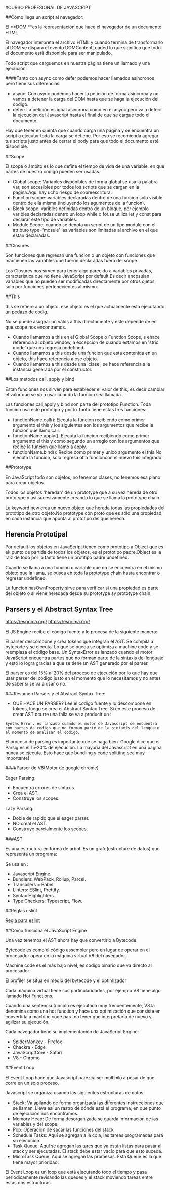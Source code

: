 ﻿#CURSO PROFESIONAL DE JAVASCRIPT

##Cómo llega un script al navegador:

El **DOM **es la representación que hace el navegador de un documento HTML.

El navegador interpreta el archivo HTML y cuando termina de transformarlo al DOM se dispara el evento DOMContentLoaded lo que significa que todo el documento está disponible para ser manipulado.

Todo script que carguemos en nuestra página tiene un llamado y una ejecución.

####Tanto con async como defer podemos hacer llamados asíncronos pero tiene sus diferencias:

* async:
  Con async podemos hacer la petición de forma asíncrona y no vamos a detener la carga del DOM hasta que se haga la ejecución del código.
* defer:
  La petición es igual asíncrona como en el async pero va a deferir la ejecución del Javascript hasta el final de que se cargue todo el documento.

Hay que tener en cuenta que cuando carga una página y se encuentra un script a ejecutar toda la carga
se detiene. Por eso se recomienda agregar tus scripts justo antes de cerrar el body para que todo el
documento esté disponible.


##Scope

El scope o ámbito es lo que define el tiempo de vida de una variable, en que partes de nuestro codigo pueden ser usadas.

* Global scope:
  Variables disponibles de forma global se usa la palabra var, son accesibles por todos los scripts que se cargan en la pagina.Aqui hay ucho riesgo de sobreescritura.
* Function scope:
  variables declaradas dentro de una funcion solo visible dentro de ella misma (incluyendo los agumentos de la funcion).
* Block scope:
  varibles definidas dentro de un bloque, por ejemplo varibles declaradas dentro un loop while o for.se utiliza let y const para declarar este tipo de variables.
* Module Scope:
  cuando se denota un script de un tipo module con el atributo type='mosule' las variables son limitadas al archivo en el que estan declaradas.


##Closures

Son funciones que regresan una funcion o un objeto con funciones que mantienen las variables que fueron declaradas fuera del scope.

Los Closures nos sirven para tener algo parecido a variables privadas, caracteristica que no tiene JavaScript por default.Es decir ancpsulan variables que no pueden ser modificadas directamente por otros ojetos, solo por funciones pertenecientes al mismo.


##This

this se refiere a un objeto, ese objeto es el que actualmente esta ejecutando un pedazo de codig.

No se puede asugnar un valos a this directamente y este depende de en que scope nos encontremos.

* Cuando llamamos a this en el Global Scope o Function Scope, s ehace referencia  al objeto window, a excepcion de cuando estamos en 'stric mode' que nos regresa undefined.
* Cuando llamamos a this desde una funcion que esta contenida en un objeto, this hace referencia a ese objeto.
* Cuando llamamos a this desde una 'clase', se hace referencia a la instancia generada por el constructor.


##Los metodos call, apply y bind

Estan funciones nos sirven para establecer el valor de this, es decir cambiar el valor que se va a usar cuando la funcion sea llamada.

Las funciones call,apply y bind son parte del prototipo Function. Toda funcion usa este prototipo y por lo Tanto tiene estas tres funciones:

* functionName.call():
  Ejecuta la funcion recibiendo como primer argumento el this y los siguientes son los argumentos que recibe la funcion que llamo call.
* functionName.apply():
  Ejecuta la funcion recibiendo como primer argumento el this y como segundo un arreglo con los argumentos que recibe la funcion que llamo a apply.
* functionName.bind():
  Recibe como primer y unico argumento el this.No ejecuta la funcion, solo regresa otra funcioncon el nuevo this integrado.

##Prototype

En JavaScript todo son objetos, no tenemos clases, no tenemos esa plano para crear objetos.

Todos los objetos 'heredan' de un prototype que a su vez hereda de otro prototype y asi sucesivamente creando lo que se llama la prototype chain.

La keyword new crea un nuevo objeto que hereda todas las propiedades del prototipo de otro objeto.No prototype con proto que es sólo una propiedad en cada instancia que apunta al prototipo del que hereda.


## Herencia Prototipal

Por default los objetos en JavaScript tienen como prototipo a Object que es ek punto de partida de todos los objetos, es el prototipo padre.Object es la raiz de todo por lo tanto tiene un protitipo padre undefined.

Cuando se llama a una funcion o variable que no se encuentra en el mismo objeto que la llama, se busca en toda la prototype chain hasta encontrar o regresar undefined.

La funcion hasOwnProperty sirve para verificar si una propiedad es parte del objeto o si viene heredada desde su prototype sy prototype chain.


## Parsers y el Abstract Syntax Tree

https://esprima.org/
https://esprima.org/

El JS Engine recibe el código fuente y lo procesa de la siguiente manera:

El parser descompone y crea tokens que integran el AST.
Se compila a bytecode y se ejecuta.
Lo que se pueda se optimiza a machine code y se reemplaza el código base.
Un SyntaxError es lanzado cuando el motor JavaScript encuentra partes que no forman parte de la sintaxis del lenguaje y esto lo logra gracias a que se tiene un AST generado por el parser.

El parser es del 15% al 20% del proceso de ejecución por lo que hay que usar parser del código justo en el momento que lo necesitamos y no antes de saber si se va a usar o no.

###Resumen Parsers y el Abstract Syntax Tree:

* QUE HACE UN PARSER?
Lee el codigo fuente y lo descompone en tokens, luego se crea el Abstract Syntax Tree.
Si en este proceso de crear AST ocurre una falla se va a producir un :
```
Syntax Error: es lanzado cuando el motor de Javascript se encuentra con partes de codigo que no forman parte de la sintaxis del lenguaje al momento de analizar el codigo.
```
El proceso de parsing es importante que se haga bien. Google dice que el Parsig es el 15-20% de ejecucion. La mayoria del Javascript en una pagina nunca se ejecuta. Esto hace que bundling y code splitting sea muy importante!

####Parser de V8(Motor de google chrome)

Eager Parsing:
* Encuentra errores de sintaxis.
* Crea el AST.
* Construye los scopes.

Lazy Parsing:
* Doble de rapido que el eager parser.
* NO creal el AST.
* Construye parcialmente los scopes.

###AST

Es una estructura en forma de arbol. Es un grafo(estructure de datos) que representa un programa:

Se usa en :
* Javascript Engine.
* Bundlers: WebPack, Rollup, Parcel.
* Transpilers = Babel.
* Linters: ESlint, Prettify.
* Syntax Highlighters.
* Type Checkers: Typescript, Flow.


##Reglas eslint

[Regla para eslint](https://astexplorer.net/#/gist/5d46bc0e7e5221a270bbcaf94ca6e71c/0862a9e309eeb454da35eba7b718f5433a801ad6)


##Cómo funciona el JavaScript Engine

Una vez tenemos el AST ahora hay que convertirlo a Bytecode.

Bytecode es como el código assembler pero en lugar de operar en el procesador opera en la máquina virtual V8 del navegador.

Machine code es el más bajo nivel, es código binario que va directo al procesador.

El profiler se sitúa en medio del bytecode y el optimizador

Cada máquina virtual tiene sus particularidades, por ejemplo V8 tiene algo llamado Hot Functions.

Cuando una sentencia función es ejecutada muy frecuentemente, V8 la denomina como una hot function y hace una optimización que consiste en convertirla a machine code para no tener que interpretarla de nuevo y agilizar su ejecución.

Cada navegador tiene su implementación de JavaScript Engine:

* SpiderMonkey - Firefox
* Chackra - Edge
* JavaScriptCore - Safari
* V8 - Chrome

##Event Loop

El Event Loop hace que Javascript parezca ser multihilo a pesar de que corre en un solo proceso.

Javascript se organiza usando las siguientes estructuras de datos:

* Stack:
  Va apilando de forma organizada las diferentes instrucciones que se llaman. Lleva así un rastro de dónde está el programa, en que punto de ejecución nos encontramos.
* Memory Heap:
  De forma desorganizada se guarda información de las variables y del scope.
* Pop:
  Operacion de sacar las funciones del stack
* Schedule Tasks:
  Aquí se agregan a la cola, las tareas programadas para su ejecución.
* Task Queue:
  Aquí se agregan las tares que ya están listas para pasar al stack y ser ejecutadas. El stack debe estar vacío para que esto suceda.
* MicroTask Queue:
  Aquí se agregan las promesas. Esta Queue es la que tiene mayor prioridad.

El Event Loop es un loop que está ejecutando todo el tiempo y pasa periódicamente revisando las queues y el stack moviendo tareas entre estas dos estructuras.